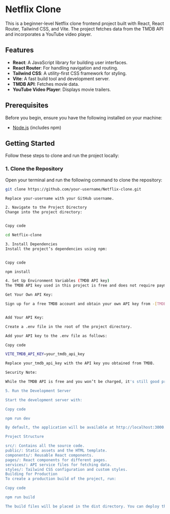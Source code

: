 # Netflix Clone

This is a beginner-level Netflix clone frontend project built with React, React Router, Tailwind CSS, and Vite. The project fetches data from the TMDB API and incorporates a YouTube video player.

## Features

- **React**: A JavaScript library for building user interfaces.
- **React Router**: For handling navigation and routing.
- **Tailwind CSS**: A utility-first CSS framework for styling.
- **Vite**: A fast build tool and development server.
- **TMDB API**: Fetches movie data.
- **YouTube Video Player**: Displays movie trailers.

## Prerequisites

Before you begin, ensure you have the following installed on your machine:

- [Node.js](https://nodejs.org/) (includes npm)

## Getting Started

Follow these steps to clone and run the project locally:

### 1. Clone the Repository

Open your terminal and run the following command to clone the repository:

```sh
git clone https://github.com/your-username/Netflix-clone.git

Replace your-username with your GitHub username.

2. Navigate to the Project Directory
Change into the project directory:


Copy code

cd Netflix-clone

3. Install Dependencies
Install the project’s dependencies using npm:


Copy code

npm install

4. Set Up Environment Variables (TMDB API key)
The TMDB API key used in this project is free and does not require payment information.

Get Your Own API Key:

Sign up for a free TMDB account and obtain your own API key from -[TMDB](https://developer.themoviedb.org/docs/getting-started)


Add Your API Key:

Create a .env file in the root of the project directory.

Add your API key to the .env file as follows:

Copy code

VITE_TMDB_API_KEY=your_tmdb_api_key

Replace your_tmdb_api_key with the API key you obtained from TMDB.

Security Note:

While the TMDB API is free and you won’t be charged, it's still good practice to keep your API key private. Share the key only with trusted collaborators and avoid exposing it in public repositories.

5. Run the Development Server

Start the development server with:

Copy code

npm run dev

By default, the application will be available at http://localhost:3000. Open this URL in your browser to view the project.

Project Structure

src/: Contains all the source code.
public/: Static assets and the HTML template.
components/: Reusable React components.
pages/: React components for different pages.
services/: API service files for fetching data.
styles/: Tailwind CSS configuration and custom styles.
Building for Production
To create a production build of the project, run:

Copy code

npm run build

The build files will be placed in the dist directory. You can deploy these files to any static file hosting service.
